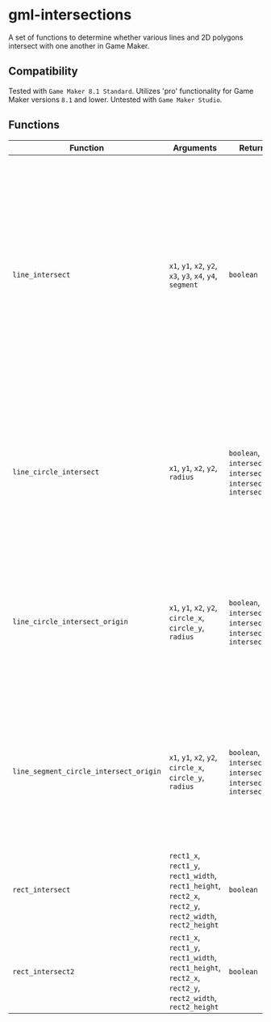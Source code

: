 # gml-intersections
A set of functions to determine whether various lines and 2D polygons intersect with one another in Game Maker.

## Compatibility
Tested with `Game Maker 8.1 Standard`. Utilizes 'pro' functionality for Game Maker versions `8.1` and lower. Untested with `Game Maker Studio`.

## Functions
| Function | Arguments | Returns | Description |
| - | - | - | - |
| `line_intersect` | `x1`, `y1`, `x2`, `y2`, `x3`, `y3`, `x4`, `y4`, `segment` | `boolean` | Returns whether two lines intersect with one another. `x1,y1,x2,y2` denote the coordinates of line 1. `x3,y3,x4,y4` denote the coordinates of line 2. `segment` denotes whether two lines are line segments (`true`) or infinitely long lines (`false`). |
| `line_circle_intersect` | `x1`, `y1`, `x2`, `y2`, `radius` | `boolean`, `intersect1_x`, `intersect1_y`, `intersect2_x`, `intersect2_y` | Returns whether or not a given line intersects with a circle with an origin of (0, 0). If an intersection is detected, will also return the points of intersection. |
| `line_circle_intersect_origin` | `x1`, `y1`, `x2`, `y2`, `circle_x`, `circle_y`, `radius` | `boolean`, `intersect1_x`, `intersect1_y`, `intersect2_x`, `intersect2_y` | Returns whether or not a given line intersects with a circle with a given origin. If an intersection is detected, will also return the points of intersection. |
| `line_segment_circle_intersect_origin` | `x1`, `y1`, `x2`, `y2`, `circle_x`, `circle_y`, `radius` | `boolean`, `intersect1_x`, `intersect1_y`, `intersect2_x`, `intersect2_y` | Returns whether or not a given line segment intersects with a circle with a given origin. If an intersection is detected, will also return the points of intersection. |
| `rect_intersect` | `rect1_x`, `rect1_y`, `rect1_width`, `rect1_height`, `rect2_x`, `rect2_y`, `rect2_width`, `rect2_height` | `boolean` | Returns whether two given rectangles overlap with one another or not. |
| `rect_intersect2` | `rect1_x`, `rect1_y`, `rect1_width`, `rect1_height`, `rect2_x`, `rect2_y`, `rect2_width`, `rect2_height` | `boolean` | Returns whether two given rectangles overlap with one another or not. |
